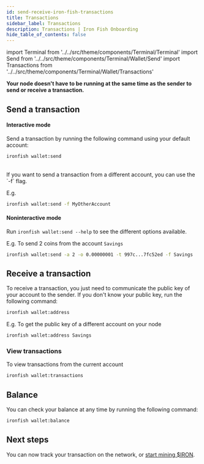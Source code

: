```yaml
---
id: send-receive-iron-fish-transactions
title: Transactions
sidebar_label: Transactions
description: Transactions | Iron Fish Onboarding
hide_table_of_contents: false
---
```


import Terminal from '../../src/theme/components/Terminal/Terminal'
import Send from '../../src/theme/components/Terminal/Wallet/Send'
import Transactions from '../../src/theme/components/Terminal/Wallet/Transactions'

**Your node doesn't have to be running at the same time as the sender to send or receive a transaction.**

## Send a transaction

#### Interactive mode

Send a transaction by running the following command using your default account:
```sh
ironfish wallet:send
```

<Terminal command={Send} />
<br />
If you want to send a transaction from a different account, you can use the `-f` flag.

E.g.
```sh
ironfish wallet:send -f MyOtherAccount
```

#### Noninteractive mode

Run `ironfish wallet:send --help` to see the different options available.

E.g. To send 2 coins from the account `Savings`
```sh
ironfish wallet:send -a 2 -o 0.00000001 -t 997c...7fc52ed -f Savings
```

## Receive a transaction
To receive a transaction, you just need to communicate the public key of your account to the sender. If you don't know your public key, run the following command:
```sh
ironfish wallet:address
```

E.g. To get the public key of a different account on your node
```sh
ironfish wallet:address Savings
```

### View transactions
To view transactions from the current account
```sh
ironfish wallet:transactions
```
<Terminal command={Transactions} />

## Balance

You can check your balance at any time by running the following command:
```sh
ironfish wallet:balance
```

## Next steps

You can now track your transaction on the network, or [start mining $IRON](mine.md).

